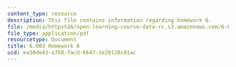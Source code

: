 ```yaml
---
content_type: resource
description: This file contains information regarding homework 6.
file: /media/https%3A/open-learning-course-data-rc.s3.amazonaws.com/6-003-signals-and-systems-fall-2011/ea30de43a7507acd66471e20128c81ac_MIT6_003F11_hw06.pdf
file_type: application/pdf
resourcetype: Document
title: 6.003 Homework 6
uid: ea30de43-a750-7acd-6647-1e20128c81ac
---
```

